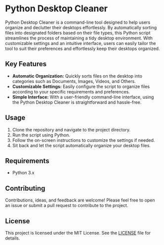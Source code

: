 # Python Desktop Cleaner

Python Desktop Cleaner is a command-line tool designed to help users organize and declutter their desktops effortlessly. By automatically sorting files into designated folders based on their file types, this Python script streamlines the process of maintaining a tidy desktop environment. With customizable settings and an intuitive interface, users can easily tailor the tool to suit their preferences and effortlessly keep their desktops organized.

## Key Features

- **Automatic Organization:** Quickly sorts files on the desktop into categories such as Documents, Images, Videos, and Others.
- **Customizable Settings:** Easily configure the script to organize files according to your specific requirements and preferences.
- **Simple Interface:** With a user-friendly command-line interface, using the Python Desktop Cleaner is straightforward and hassle-free.

## Usage

1. Clone the repository and navigate to the project directory.
2. Run the script using Python.
3. Follow the on-screen instructions to customize the settings if needed.
4. Sit back and let the script automatically organize your desktop files.

## Requirements

- Python 3.x

## Contributing

Contributions, ideas, and feedback are welcome! Please feel free to open an issue or submit a pull request to contribute to the project.

## License

This project is licensed under the MIT License. See the [LICENSE]([LICENSE](https://github.com/Holm3zkills/desktop_cleaner/blob/bd7cfbb5cf545c1e1ce0d4a0218d540239f6f105/license)) file for details.
